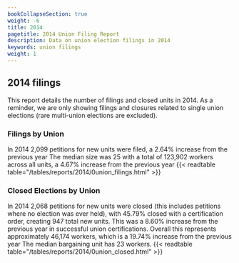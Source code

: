 ```yaml
---
bookCollapseSection: true
weight: -6
title: 2014
pagetitle: 2014 Union Filing Report
description: Data on union election filings in 2014
keywords: union filings
weight: 1
---
```


## 2014 filings

This report details the number of filings and closed units in 2014. As a reminder, we are only showing filings and closures related to single union elections (rare multi-union elections are excluded).

### Filings by Union
In 2014 2,099 petitions for new units were filed, a 2.64% increase from the previous year The median size was 25 with a total of 123,902 workers across all units, a 4.67% increase from the previous year
{{< readtable table="/tables/reports/2014/0union_filings.html" >}}

### Closed Elections by Union
In 2014 2,068 petitions for new units were closed (this includes petitions where no election was ever held), with 45.79% closed with a certification order, creating 947 total new units. This was a 8.60% increase from the previous year in successful union certifications. Overall this represents approximately 46,174 workers, which is a 19.74% increase from the previous year The median bargaining unit has 23 workers.
{{< readtable table="/tables/reports/2014/0union_closed.html" >}}
